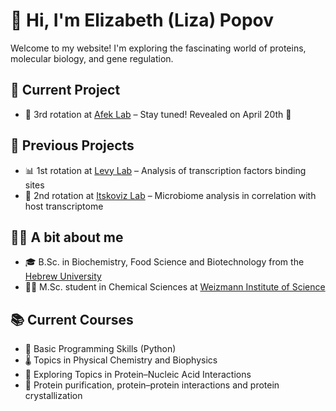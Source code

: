 <link rel="stylesheet" href="/elizabethp.github.io/assets/style.css">
<link href="https://fonts.googleapis.com/css2?family=Fira+Sans&display=swap" rel="stylesheet">
  
  <h1>👋 Hi, I'm Elizabeth (Liza) Popov</h1>

  <p>Welcome to my website! I'm exploring the fascinating world of proteins, molecular biology, and gene regulation.</p>

  <h2>🔬 Current Project</h2>
  <ul>
    <li>🧪 3rd rotation at <a href="https://www.weizmann.ac.il/CSB/Afek/home">Afek Lab</a> – Stay tuned! Revealed on April 20th 👀</li>
  </ul>

  <h2>🧠 Previous Projects</h2>
  <ul>
    <li>📊 1st rotation at <a href="https://www.weizmann.ac.il/CSB/levy/">Levy Lab</a> – Analysis of transcription factors binding sites</li>
    <li>🧻 2nd rotation at <a href="https://shalevlab.weizmann.ac.il/">Itskoviz Lab</a> – Microbiome analysis in correlation with host transcriptome</li>
  </ul>

  <h2>🙋‍♀️ A bit about me</h2>
  <ul>
    <li>🎓 B.Sc. in Biochemistry, Food Science and Biotechnology from the <a href="https://en.hafakulta.agri.huji.ac.il/">Hebrew University</a></li>
    <li>🧑‍🔬 M.Sc. student in Chemical Sciences at <a href="https://www.weizmann.ac.il/pages/">Weizmann Institute of Science</a></li>
  </ul>

  <h2>📚 Current Courses</h2>
  <ul>
    <li>🐍 Basic Programming Skills (Python)</li>
    <li>🌡️ Topics in Physical Chemistry and Biophysics</li>
    <li>🧬 Exploring Topics in Protein–Nucleic Acid Interactions</li>
    <li>🔬 Protein purification, protein–protein interactions and protein crystallization</li>
  </ul>

  </div>
</div>

